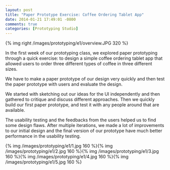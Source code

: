 ```yaml
---
layout: post
title: "Paper Prototype Exercise: Coffee Ordering Tablet App"
date: 2014-01-21 17:49:01 -0800
comments: true
categories: [Prototyping Studio]
---
```



{% img right /images/prototyping/e1/overview.JPG 320 %} 

In the first week of our prototyping class, we explored paper prototyping through a quick exercise: to design a simple coffee ordering tablet app that allowed users to order three different types of coffee in three different sizes.

We have to make a paper prototype of our design very quickly and then test the paper prototype with users and evaluate the design.

We started with sketching out our ideas for the UI independently and then gathered to critique and discuss different approaches. Then we quickly build our first paper prototype, and test it with any people around that are available. 

The usability testing and the feedbacks from the users helped us to find some design flaws. After multiple iterations, we made a lot of improvements to our initial design and the final version of our prototype have much better performance in the usability testing.


{% img /images/prototyping/e1/1.jpg 160 %}{% img /images/prototyping/e1/2.jpg 160 %}{% img /images/prototyping/e1/3.jpg 160 %}{% img /images/prototyping/e1/4.jpg 160 %}{% img /images/prototyping/e1/5.jpg 160 %}

